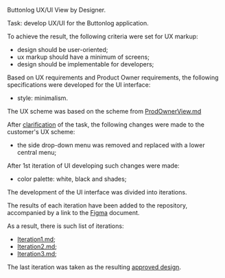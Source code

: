 Buttonlog UX/UI View by Designer.

Task: develop UX/UI for the Buttonlog application.

To achieve the result, the following criteria were set for UX markup:
- design should be user-oriented;
- ux markup should have a minimum of screens;
- design should be implementable for developers;

Based on UX requirements and Product Owner requirements, the following specifications were developed for the UI interface:
- style: minimalism.

The UX scheme was based on the scheme from [ProdOwnerView.md](./../ProdOwnerView#readme)

After [clarification](./Specification/Design/DesignerView/Iteration1.md) of the task, the following changes were made to the customer's UX scheme:
- the side drop-down menu was removed and replaced with a lower central menu;

After 1st iteration of UI developing such changes were made:
- color palette: white, black and shades;

The development of the UI interface was divided into iterations.

The results of each iteration have been added to the repository, accompanied by a link to the [Figma](https://www.figma.com/) document.

As a result, there is such list of iterations:

- [Iteration1.md](./Iteration1.md);
- [Iteration2.md](./Iteration2.md);
- [Iteration3.md](./Iteration3.md);

The last iteration was taken as the resulting [approved design](./Specification/Design/ApprovedDesign/ApprovedDesign.md).
